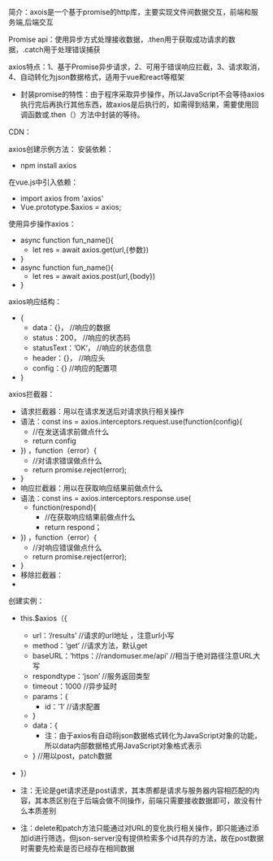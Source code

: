 简介：axois是一个基于promise的http库，主要实现文件间数据交互，前端和服务端,后端交互

Promise api：使用异步方式处理接收数据，.then用于获取成功请求的数据，.catch用于处理错误捕获

axios特点：1、基于Promise异步请求，2、可用于错误响应拦截，3、请求取消，4、自动转化为json数据格式，适用于vue和react等框架

- 封装promise的特性：由于程序采取异步操作，所以JavaScript不会等待axios执行完后再执行其他东西，故axios是后执行的，如需得到结果，需要使用回调函数或.then（）方法中封装的等待。

CDN：<script src="https://cdn.jsdelivr.net/npm/axios/dist/axios.min.js"></script>

axios创建示例方法：
安装依赖：
- npm install axios

在vue.js中引入依赖：
- import axios from 'axios'
- Vue.prototype.$axios = axios;

使用异步操作axios：
- async function fun_name(){
	- let res = await axios.get(url,{参数})
- }
- async function fun_name(){
	- let res = await axios.post(url,{body})
- }

axios响应结构：
- {
	- data：{}，        //响应的数据
	- status：200，   //响应的状态码
	- statusText：’OK‘， //响应的状态信息
	- header：{}，      //响应头
	- config：{}          //响应的配置项
- }

axios拦截器：
- 请求拦截器：用以在请求发送后对请求执行相关操作
- 语法：const ins = axios.interceptors.request.use(function(config){
	- //在发送请求前做点什么
	- return config
- }) ，function（error）{
	- //对请求错误做点什么
	- return promise.reject(error);
- }
- 响应拦截器：用以在获取响应结果前做点什么
- 语法：const ins = axios.interceptors.response.use(
	- function(respond){
		- //在获取响应结果前做点什么
		- return respond；
- }) ，function（error）{
	- //对响应错误做点什么
	- return promise.reject(error);
- }
- 移除拦截器：
- 


创建实例：
- this.$axios（{
	- url：‘/results’   //请求的url地址 ，注意url小写
	- method：‘get’   //请求方法，默认get
	- baseURL：‘https：//randomuser.me/api’  //相当于绝对路径注意URL大写
	- respondtype：‘json’  //服务返回类型
	- timeout：1000     //异步延时
	- params：{
		- id：’1‘    //请求配置
	- }
	- data：{
		- 注：由于axios有自动将json数据格式转化为JavaScript对象的功能，所以data内部数据格式用JavaScript对象格式表示
	- }    //用以post，patch数据
- }）
- 注：无论是get请求还是post请求，其本质都是请求与服务器内容相匹配的内容，其本质区别在于后端会做不同操作，前端只需要接收数据即可，故没有什么本质差别


- 注：delete和patch方法只能通过对URL的变化执行相关操作，即只能通过添加id进行筛选，但json-server没有提供检索多个id共存的方法，故在post数据时需要先检索是否已经存在相同数据